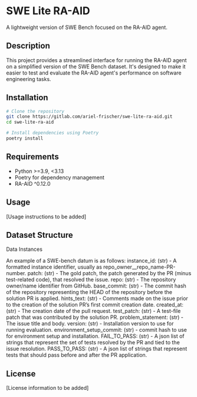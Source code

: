 # SWE Lite RA-AID

A lightweight version of SWE Bench focused on the RA-AID agent.

## Description

This project provides a streamlined interface for running the RA-AID agent on a simplified version of the SWE Bench dataset. It's designed to make it easier to test and evaluate the RA-AID agent's performance on software engineering tasks.

## Installation

```bash
# Clone the repository
git clone https://gitlab.com/ariel-frischer/swe-lite-ra-aid.git
cd swe-lite-ra-aid

# Install dependencies using Poetry
poetry install
```

## Requirements

- Python >=3.9, <3.13
- Poetry for dependency management
- RA-AID ^0.12.0

## Usage

[Usage instructions to be added]

## Dataset Structure
Data Instances

An example of a SWE-bench datum is as follows:
instance_id: (str) - A formatted instance identifier, usually as repo_owner__repo_name-PR-number.
patch: (str) - The gold patch, the patch generated by the PR (minus test-related code), that resolved the issue.
repo: (str) - The repository owner/name identifier from GitHub.
base_commit: (str) - The commit hash of the repository representing the HEAD of the repository before the solution PR is applied.
hints_text: (str) - Comments made on the issue prior to the creation of the solution PR’s first commit creation date.
created_at: (str) - The creation date of the pull request.
test_patch: (str) - A test-file patch that was contributed by the solution PR.
problem_statement: (str) - The issue title and body.
version: (str) - Installation version to use for running evaluation.
environment_setup_commit: (str) - commit hash to use for environment setup and installation.
FAIL_TO_PASS: (str) - A json list of strings that represent the set of tests resolved by the PR and tied to the issue resolution.
PASS_TO_PASS: (str) - A json list of strings that represent tests that should pass before and after the PR application.

## License

[License information to be added]
